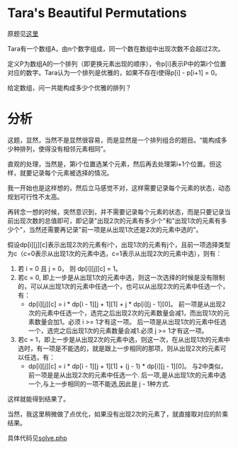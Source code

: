 # Tara's Beautiful Permutations
原题见[这里](https://www.hackerrank.com/challenges/taras-beautiful-permutations/problem)

Tara有一个数组A，由n个数字组成，同一个数在数组中出现次数不会超过2次。

定义P为数组A的一个排列（即更换元素出现的顺序），令p[i]表示P中的第i个位置对应的数字。Tara认为一个排列是优雅的，如果不存在i使得p[i] - p[i+1] = 0。

给定数组，问一共能构成多少个优雅的排列？

# 分析
这题，显然，当然不是显然很容易，而是显然是一个排列组合的题目。“能构成多少种排列，使得没有相邻元素相同”。

直观的处理，当然是，第i个位置选某个元素，然后再去处理第i+1个位置。但这样，就要记录每个元素被选择的情况。

我一开始也是这样想的，然后立马感觉不对，这样需要记录每个元素的状态，动态规划可行性不太高。

再转念一想的时候，突然意识到，并不需要记录每个元素的状态，而是只要记录当前出现次数的总值即可，即记录"出现2次的元素有多少个"和"出现1次的元素有多少个"，当然还需要再记录"前一项是从出现1次还是2次的元素中选的"。

假设dp[i][j][c]表示出现2次的元素有i个，出现1次的元素有j个，且前一项选择类型为c（c=0表示从出现1次的元素中选，c=1表示从出现2次的元素中选），则有：
1. 若 i = 0 且 j = 0， 则 dp[i][j][c] = 1。
2. 若c = 0, 即上一步是从出现1次的元素中选，则这一次选择的时候是没有限制的，可以从出现1次的元素中任选一个，也可以从出现2次的元素中任选一个，有：
    * dp[i][j][c] = i * dp[i - 1][j + 1][1] + j * dp[i][j - 1][0]。 
    前一项是从出现2次的元素中任选一个，选完之后出现2次的元素数量会减1，而出现1次的元素数量会加1。必须 i >= 1才有这一项。
    后一项是从出现1次的元素中任选一个，选完之后出现1次的元素数量会减1.必须 j >= 1才有这一项。
3. 若c = 1，即上一步是从出现2次的元素中选，则这一次，在从出现1次的元素中选时，有一项是不能选的，就是跟上一步相同的那项，则从出现2次的元素可以任选，有：
    * dp[i][j][c] = i * dp[i - 1][j + 1][1] + (j - 1) * dp[i][j - 1][0]。 
    与2中类似，前一项是是从出现2次的元素中任选一个.
    后一项,是从出现1次的元素中选一个,与上一步相同的一项不能选,因此是 j - 1种方式.

这样就能得到结果了。

当然，我这里稍微做了点优化，如果没有出现2次的元素了，就直接取对应的阶乘结果。

具体代码见[solve.php](./solve.php)